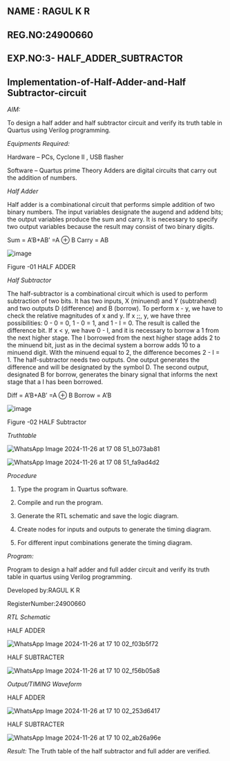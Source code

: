 ## NAME : RAGUL K R
## REG.NO:24900660
## EXP.NO:3- HALF_ADDER_SUBTRACTOR
## Implementation-of-Half-Adder-and-Half Subtractor-circuit

*AIM:*

To design a half adder and half subtractor circuit and verify its truth table in Quartus using Verilog programming.

*Equipments Required:*

Hardware – PCs, Cyclone II , USB flasher 

Software – Quartus prime Theory Adders are digital circuits that carry out the addition of numbers.

*Half Adder*

Half adder is a combinational circuit that performs simple addition of two binary numbers. The input variables designate the augend and addend bits; the output variables produce the sum and carry. It is necessary to specify two output variables because the result may consist of two binary digits.

Sum = A’B+AB’ =A ⊕ B Carry = AB

![image](https://github.com/naavaneetha/HALF_ADDER_SUBTRACTOR/assets/154305477/bd4a0b2c-cdbc-4184-ab08-81578f121e1f)

Figure -01 HALF ADDER

*Half Subtractor*

The half-subtractor is a combinational circuit which is used to perform subtraction of two bits. It has two inputs, X (minuend) and Y (subtrahend) and two outputs D (difference) and B (borrow). To perform x - y, we have to check the relative magnitudes of x and y. If x ;;, y, we have three possibilities: 0 - 0 = 0, 1 - 0 = 1, and 1 - I = 0. The result is called the difference bit. If x < y, we have 0 - I, and it is necessary to borrow a 1 from the next higher stage. The I borrowed from the next higher stage adds 2 to the minuend bit, just as in the decimal system a borrow adds 10 to a minuend digit. With the minuend equal to 2, the difference becomes 2 - I = 1. The half-subtractor needs two outputs. One output generates the difference and will be designated by the symbol D. The second output, designated B for borrow, generates the binary signal that informs the next stage that a I has been borrowed. 

Diff = A’B+AB’ =A ⊕ B
Borrow = A’B

 ![image](https://github.com/naavaneetha/HALF_ADDER_SUBTRACTOR/assets/154305477/d76b099c-513f-4e7c-843a-e2fd028a531a)

Figure -02 HALF Subtractor

*Truthtable*

![WhatsApp Image 2024-11-26 at 17 08 51_b073ab81](https://github.com/user-attachments/assets/cb221933-0f43-4a10-8337-196b58927684)


![WhatsApp Image 2024-11-26 at 17 08 51_fa9ad4d2](https://github.com/user-attachments/assets/7f345d8a-c612-4ae7-87d3-cc27265961bf)



*Procedure*

1.	Type the program in Quartus software.

2.	Compile and run the program.

3.	Generate the RTL schematic and save the logic diagram.

4.	Create nodes for inputs and outputs to generate the timing diagram.

5.	For different input combinations generate the timing diagram.


*Program:*

 Program to design a half adder and full adder circuit and verify its truth table in quartus using Verilog programming.

Developed by:RAGUL K R

RegisterNumber:24900660

*RTL Schematic*

HALF ADDER

![WhatsApp Image 2024-11-26 at 17 10 02_f03b5f72](https://github.com/user-attachments/assets/80393421-3e6e-4056-a4f8-de82d9e82422)


HALF SUBTRACTER

![WhatsApp Image 2024-11-26 at 17 10 02_f56b05a8](https://github.com/user-attachments/assets/dcb67e1c-4271-468f-ace8-e50af394221c)



*Output/TIMING Waveform*

HALF ADDER

![WhatsApp Image 2024-11-26 at 17 10 02_253d6417](https://github.com/user-attachments/assets/5b9b5ff3-0819-4f63-81ad-9cb5adf876cd)



HALF SUBTRACTER

![WhatsApp Image 2024-11-26 at 17 10 02_ab26a96e](https://github.com/user-attachments/assets/a66ea437-7fa1-4bb8-9764-b3554a390c35)




*Result:*
The Truth table of the half subtractor and full adder are verified.
